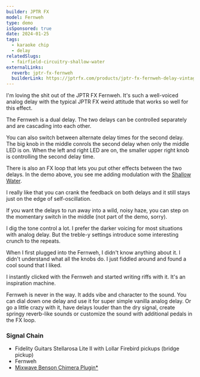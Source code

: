 ```yaml
---
builder: JPTR FX
model: Fernweh
type: demo
isSponsored: true
date: 2024-01-25
tags:
  - karaoke chip
  - delay
relatedSlugs:
  - fairfield-circuitry-shallow-water
externalLinks:
  reverb: jptr-fx-fernweh
  builderLink: https://jptrfx.com/products/jptr-fx-fernweh-delay-vintage-voiced-dual-delay-pedal
---
```


I'm loving the shit out of the JPTR FX Fernweh. It's such a well-voiced analog delay with the typical JPTR FX weird attitude that works so well for this effect.

The Fernweh is a dual delay. The two delays can be controlled separately and are cascading into each other.

You can also switch between alternate delay times for the second delay. The big knob in the middle conrols the second delay when only the middle LED is on. When the left and right LED are on, the smaller upper right knob is controlling the second delay time.

There is also an FX loop that lets you put other effects between the two delays. In the demo above, you see me adding modulation with the [Shallow Water](/demos/fairfield-circuitry-shallow-water).

I really like that you can crank the feedback on both delays and it still stays just on the edge of self-oscillation.

If you want the delays to run away into a wild, noisy haze, you can step on the momentary switch in the middle (not part of the demo, sorry).

I dig the tone control a lot. I prefer the darker voicing for most situations with analog delay. But the treble-y settings introduce some interesting crunch to the repeats.

When I first plugged into the Fernweh, I didn't know anything about it. I didn't understand what all the knobs do. I just fiddled around and found a cool sound that I liked.

I instantly clicked with the Fernweh and started writing riffs with it. It's an inspiration machine.

Fernweh is never in the way. It adds vibe and character to the sound. You can dial down one delay and use it for super simple vanilla analog delay. Or go a little crazy with it, have delays louder than the dry signal, create springy reverb-like sounds or customize the sound with additional pedals in the FX loop.

### Signal Chain

- Fidelity Guitars Stellarosa Lite II with Lollar Firebird pickups (bridge pickup)
- Fernweh
- [Mixwave Benson Chimera Plugin\*](https://sweetwater.sjv.io/B0N2PL)
